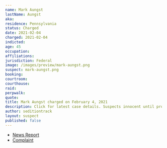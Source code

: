 ```yaml
---
name: Mark Aungst
lastName: Aungst
aka:
residence: Pennsylvania
status: Charged
date: 2021-02-04
charged: 2021-02-04
indicted:
age: 45
occupation:
affiliations:
jurisdiction: Federal
image: /images/preview/mark-aungst.png
suspect: mark-aungst.png
booking:
courtroom:
courthouse:
raid:
perpwalk:
quote:
title: Mark Aungst charged on February 4, 2021
description: Click for latest case details. Suspects innocent until proven guilty.
author: seditiontrack
layout: suspect
published: false
---
```

- [News Report](https://www.pennlive.com/news/2021/02/lycoming-county-man-woman-charged-with-breaking-into-the-us-capitol-during-riot.html)
- [Complaint](https://extremism.gwu.edu/sites/g/files/zaxdzs2191/f/Mark%20Aungst%20and%20Tammy%20Bronsburg%20Criminal%20Complaint.pdf)
